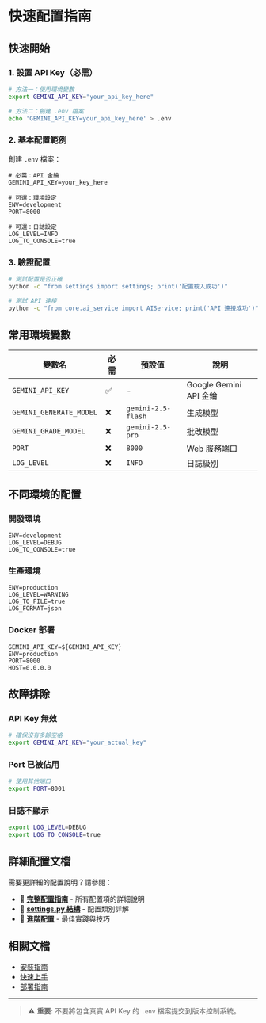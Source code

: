 # 快速配置指南

## 快速開始

### 1. 設置 API Key（必需）

```bash
# 方法一：使用環境變數
export GEMINI_API_KEY="your_api_key_here"

# 方法二：創建 .env 檔案
echo 'GEMINI_API_KEY=your_api_key_here' > .env
```

### 2. 基本配置範例

創建 `.env` 檔案：

```env
# 必需：API 金鑰
GEMINI_API_KEY=your_key_here

# 可選：環境設定
ENV=development
PORT=8000

# 可選：日誌設定
LOG_LEVEL=INFO
LOG_TO_CONSOLE=true
```

### 3. 驗證配置

```bash
# 測試配置是否正確
python -c "from settings import settings; print('配置載入成功')"

# 測試 API 連接
python -c "from core.ai_service import AIService; print('API 連接成功')"
```

## 常用環境變數

| 變數名 | 必需 | 預設值 | 說明 |
|--------|------|--------|------|
| `GEMINI_API_KEY` | ✅ | - | Google Gemini API 金鑰 |
| `GEMINI_GENERATE_MODEL` | ❌ | `gemini-2.5-flash` | 生成模型 |
| `GEMINI_GRADE_MODEL` | ❌ | `gemini-2.5-pro` | 批改模型 |
| `PORT` | ❌ | `8000` | Web 服務端口 |
| `LOG_LEVEL` | ❌ | `INFO` | 日誌級別 |

## 不同環境的配置

### 開發環境
```env
ENV=development
LOG_LEVEL=DEBUG
LOG_TO_CONSOLE=true
```

### 生產環境
```env
ENV=production
LOG_LEVEL=WARNING
LOG_TO_FILE=true
LOG_FORMAT=json
```

### Docker 部署
```env
GEMINI_API_KEY=${GEMINI_API_KEY}
ENV=production
PORT=8000
HOST=0.0.0.0
```

## 故障排除

### API Key 無效
```bash
# 確保沒有多餘空格
export GEMINI_API_KEY="your_actual_key"
```

### Port 已被佔用
```bash
# 使用其他端口
export PORT=8001
```

### 日誌不顯示
```bash
export LOG_LEVEL=DEBUG
export LOG_TO_CONSOLE=true
```

## 詳細配置文檔

需要更詳細的配置說明？請參閱：
- 📖 **[完整配置指南](../CONFIGURATION.md)** - 所有配置項的詳細說明
- 🔧 **[settings.py 結構](../CONFIGURATION.md#配置結構)** - 配置類別詳解
- 🎯 **[進階配置](../CONFIGURATION.md#配置最佳實踐)** - 最佳實踐與技巧

## 相關文檔

- [安裝指南](installation.md)
- [快速上手](quick-start.md)
- [部署指南](../DEPLOYMENT.md)

---

> ⚠️ **重要**: 不要將包含真實 API Key 的 `.env` 檔案提交到版本控制系統。